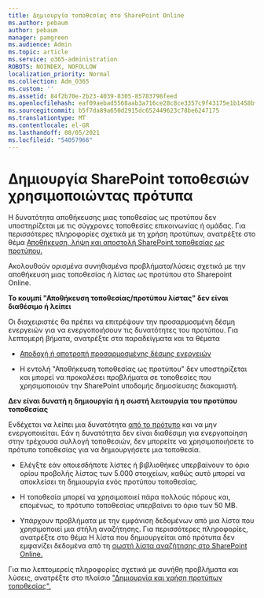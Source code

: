 ```yaml
---
title: Δημιουργία τοποθεσίας στο SharePoint Online
ms.author: pebaum
author: pebaum
manager: pamgreen
ms.audience: Admin
ms.topic: article
ms.service: o365-administration
ROBOTS: NOINDEX, NOFOLLOW
localization_priority: Normal
ms.collection: Adm_O365
ms.custom: ''
ms.assetid: 84f2b70e-2b23-4039-8305-85783798feed
ms.openlocfilehash: eaf09aebad5568aab3a716ce28c8ce3357c9f43175e1b1458bfcd43fd95a71fa
ms.sourcegitcommit: b5f7da89a650d2915dc652449623c78be6247175
ms.translationtype: MT
ms.contentlocale: el-GR
ms.lasthandoff: 08/05/2021
ms.locfileid: "54057966"
---
```

# <a name="create-sharepoint-sites-using-templates"></a>Δημιουργία SharePoint τοποθεσιών χρησιμοποιώντας πρότυπα

Η δυνατότητα αποθήκευσης μιας τοποθεσίας ως προτύπου δεν υποστηρίζεται με τις σύγχρονες τοποθεσίες επικοινωνίας ή ομάδας. Για περισσότερες πληροφορίες σχετικά με τη χρήση προτύπων, ανατρέξτε στο θέμα [Αποθήκευση, λήψη και αποστολή SharePoint τοποθεσίας ως προτύπου.](https://docs.microsoft.com/sharepoint/dev/general-development/save-download-and-upload-a-sharepoint-site-as-a-template)

Ακολουθούν ορισμένα συνηθισμένα προβλήματα/λύσεις σχετικά με την αποθήκευση μιας τοποθεσίας ή λίστας ως προτύπου στο Sharepoint Online. 

**Το κουμπί "Αποθήκευση τοποθεσίας/προτύπου λίστας" δεν είναι διαθέσιμο ή λείπει**

Οι διαχειριστές θα πρέπει να επιτρέψουν την προσαρμοσμένη δέσμη ενεργειών για να ενεργοποιήσουν τις δυνατότητες του προτύπου. Για λεπτομερή βήματα, ανατρέξτε στα παραδείγματα και τα θέματα 

- [Αποδοχή ή αποτροπή προσαρμοσμένης δέσμης ενεργειών](https://docs.microsoft.com/sharepoint/allow-or-prevent-custom-script)

- Η εντολή "Αποθήκευση τοποθεσίας ως προτύπου" δεν υποστηρίζεται και μπορεί να προκαλέσει προβλήματα σε τοποθεσίες που χρησιμοποιούν την SharePoint υποδομής δημοσίευσης διακομιστή.

**Δεν είναι δυνατή η δημιουργία ή η σωστή λειτουργία του προτύπου τοποθεσίας**

Ενδέχεται να λείπει μια δυνατότητα [από το πρότυπο](https://social.technet.microsoft.com/wiki/contents/articles/14423.sharepoint-2013-existing-features-guid.aspx) και να μην ενεργοποιείται. Εάν η δυνατότητα δεν είναι διαθέσιμη για ενεργοποίηση στην τρέχουσα συλλογή τοποθεσιών, δεν μπορείτε να χρησιμοποιήσετε το πρότυπο τοποθεσίας για να δημιουργήσετε μια τοποθεσία.

- Ελέγξτε εάν οποιεσδήποτε λίστες ή [](https://support.office.com/article/Manage-large-lists-and-libraries-in-SharePoint-B8588DAE-9387-48C2-9248-C24122F07C59) βιβλιοθήκες υπερβαίνουν το όριο ορίου προβολής λίστας των 5.000 στοιχείων, καθώς αυτό μπορεί να αποκλείσει τη δημιουργία ενός προτύπου τοποθεσίας.

- Η τοποθεσία μπορεί να χρησιμοποιεί πάρα πολλούς πόρους και, επομένως, το πρότυπο τοποθεσίας υπερβαίνει το όριο των 50 MB.


- Υπάρχουν προβλήματα με την εμφάνιση δεδομένων από μια λίστα που χρησιμοποιεί μια στήλη αναζήτησης. Για περισσότερες πληροφορίες, ανατρέξτε στο θέμα Η λίστα που δημιουργείται από πρότυπα δεν εμφανίζει δεδομένα από τη [σωστή λίστα αναζήτησης στο SharePoint Online.](https://docs.microsoft.com/sharepoint/support/lists-and-libraries/template-generated-list-incorrect-data)

Για πιο λεπτομερείς πληροφορίες σχετικά με συνήθη προβλήματα και λύσεις, ανατρέξτε στο πλαίσιο ["Δημιουργία και χρήση προτύπων τοποθεσίας".](https://support.office.com/article/Create-and-use-site-templates-60371B0F-00E0-4C49-A844-34759EBDD989)




